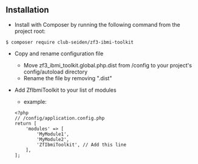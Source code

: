 ## Installation

* Install with Composer by running the following command from the project root:
```
$ composer require club-seiden/zf3-ibmi-toolkit
```

* Copy and rename configuration file
    * Move zf3_ibmi_toolkit.global.php.dist from /config to your project's config/autoload directory
    * Rename the file by removing ".dist"
 
* Add ZfIbmiToolkit to your list of modules
    * example:
    ```
    <?php
    // /config/application.config.php
    return [
        'modules' => [
            'MyModule1',
            'MyModule2',
            'ZfIbmiToolkit', // Add this line
        ],
    ];
    ```
